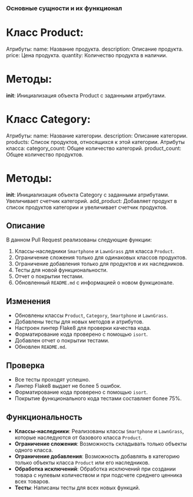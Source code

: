### Основные сущности и их функционал
# Класс Product:
Атрибуты:
name: Название продукта.
description: Описание продукта.
price: Цена продукта.
quantity: Количество продукта в наличии.
# Методы:
__init__: Инициализация объекта Product с заданными атрибутами.
# Класс Category:
Атрибуты:
name: Название категории.
description: Описание категории.
products: Список продуктов, относящихся к этой категории.
Атрибуты класса:
category_count: Общее количество категорий.
product_count: Общее количество продуктов.
# Методы:
__init__: Инициализация объекта Category с заданными атрибутами. Увеличивает счетчик категорий.
add_product: Добавляет продукт в список продуктов категории и увеличивает счетчик продуктов.
## Описание

В данном Pull Request реализованы следующие функции:

1. Классы-наследники `Smartphone` и `LawnGrass` для класса `Product`.
2. Ограничение сложения только для одинаковых классов продуктов.
3. Ограничение добавления только для продуктов и их наследников.
4. Тесты для новой функциональности.
5. Отчет о покрытии тестами.
6. Обновленный `README.md` с информацией о новом функционале.

## Изменения

- Обновлены классы `Product`, `Category`, `Smartphone` и `LawnGrass`.
- Добавлены тесты для новых методов и атрибутов.
- Настроен линтер Flake8 для проверки качества кода.
- Форматирование кода проверено с помощью `isort`.
- Добавлен отчет о покрытии тестами.
- Обновлен `README.md`.

## Проверка

- Все тесты проходят успешно.
- Линтер Flake8 выдает не более 5 ошибок.
- Форматирование кода проверено с помощью `isort`.
- Покрытие функционального кода тестами составляет более 75%.

## Функциональность

- **Классы-наследники**: Реализованы классы `Smartphone` и `LawnGrass`, которые наследуются от базового класса `Product`.
- **Ограничение сложения**: Возможность складывать только объекты одного класса.
- **Ограничение добавления**: Возможность добавлять в категорию только объекты класса `Product` или его наследников.
- **Обработка исключений**: Обработка исключений при создании товара с нулевым количеством и при подсчете среднего ценника всех товаров.
- **Тесты**: Написаны тесты для всех новых функций.